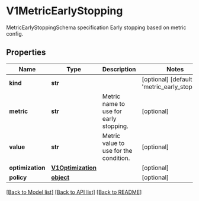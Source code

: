 # V1MetricEarlyStopping

MetricEarlyStoppingSchema specification Early stopping based on metric config.
## Properties
Name | Type | Description | Notes
------------ | ------------- | ------------- | -------------
**kind** | **str** |  | [optional] [default to 'metric_early_stopping']
**metric** | **str** | Metric name to use for early stopping. | [optional] 
**value** | **str** | Metric value to use for the condition. | [optional] 
**optimization** | [**V1Optimization**](V1Optimization.md) |  | [optional] 
**policy** | [**object**](.md) |  | [optional] 

[[Back to Model list]](../README.md#documentation-for-models) [[Back to API list]](../README.md#documentation-for-api-endpoints) [[Back to README]](../README.md)



